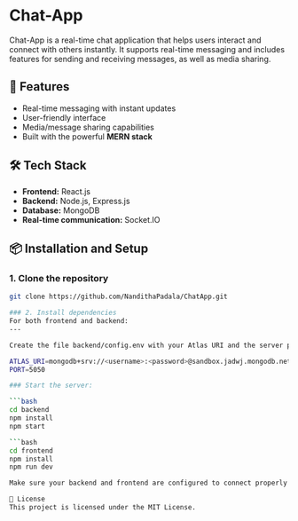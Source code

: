 # Chat-App

Chat-App is a real-time chat application that helps users interact and connect with others instantly. It supports real-time messaging and includes features for sending and receiving messages, as well as media sharing.

## 🚀 Features

- Real-time messaging with instant updates
- User-friendly interface
- Media/message sharing capabilities
- Built with the powerful **MERN stack**

## 🛠 Tech Stack

- **Frontend:** React.js
- **Backend:** Node.js, Express.js
- **Database:** MongoDB
- **Real-time communication:** Socket.IO

## 📦 Installation and Setup

### 1. Clone the repository

```bash
git clone https://github.com/NandithaPadala/ChatApp.git

### 2. Install dependencies
For both frontend and backend:
---

Create the file backend/config.env with your Atlas URI and the server port:

ATLAS_URI=mongodb+srv://<username>:<password>@sandbox.jadwj.mongodb.net/
PORT=5050

### Start the server:

```bash
cd backend
npm install
npm start

```bash
cd frontend
npm install
npm run dev

Make sure your backend and frontend are configured to connect properly

📄 License
This project is licensed under the MIT License.

